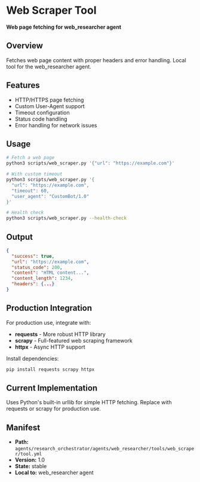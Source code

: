 # Web Scraper Tool

**Web page fetching for web_researcher agent**

## Overview

Fetches web page content with proper headers and error handling. Local tool for the web_researcher agent.

## Features

- HTTP/HTTPS page fetching
- Custom User-Agent support
- Timeout configuration
- Status code handling
- Error handling for network issues

## Usage

```bash
# Fetch a web page
python3 scripts/web_scraper.py '{"url": "https://example.com"}'

# With custom timeout
python3 scripts/web_scraper.py '{
  "url": "https://example.com",
  "timeout": 60,
  "user_agent": "CustomBot/1.0"
}'

# Health check
python3 scripts/web_scraper.py --health-check
```

## Output

```json
{
  "success": true,
  "url": "https://example.com",
  "status_code": 200,
  "content": "HTML content...",
  "content_length": 1234,
  "headers": {...}
}
```

## Production Integration

For production use, integrate with:
- **requests** - More robust HTTP library
- **scrapy** - Full-featured web scraping framework
- **httpx** - Async HTTP support

Install dependencies:
```bash
pip install requests scrapy httpx
```

## Current Implementation

Uses Python's built-in urllib for simple HTTP fetching. Replace with requests or scrapy for production use.

## Manifest

- **Path:** `agents/research_orchestrator/agents/web_researcher/tools/web_scraper/tool.yml`
- **Version:** 1.0
- **State:** stable
- **Local to:** web_researcher agent

